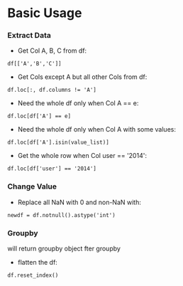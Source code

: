# Basic Usage

### Extract Data
- Get Col A, B, C from df:
```
df[['A','B','C']]
```
- Get Cols except A but all other Cols from df:
```
df.loc[:, df.columns != 'A']
```
- Need the whole df only when Col A == e:
```
df.loc[df['A'] == e]
```
- Need the whole df only when Col A with some values:
```
df.loc[df['A'].isin(value_list)]
```
- Get the whole row when Col user == '2014':
```
df.loc[df['user'] == '2014']
```


### Change Value
- Replace all NaN with 0 and non-NaN with:
```
newdf = df.notnull().astype('int')
```

### Groupby
will return groupby object fter groupby
- flatten the df: 
```
df.reset_index()
```
